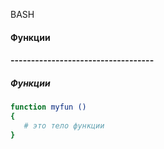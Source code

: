 BASH

####  Функции


#### -----------------------------------

##### Функции
```bash
function myfun ()
{
   # это тело функции
}



```